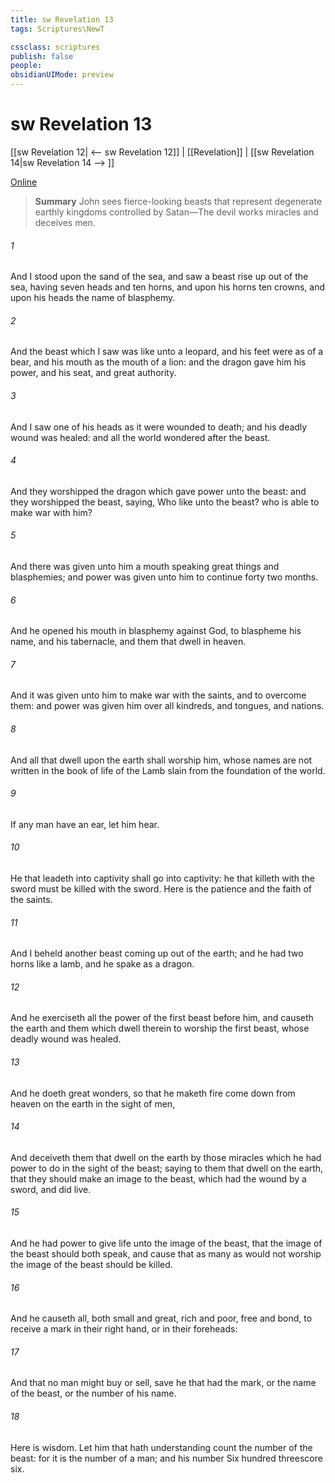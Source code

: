 ```yaml
---
title: sw Revelation 13
tags: Scriptures\NewT

cssclass: scriptures
publish: false
people:
obsidianUIMode: preview
---
```


# sw Revelation 13
[[sw Revelation 12| <-- sw Revelation 12]] | [[Revelation]] | [[sw Revelation 14|sw Revelation 14 --> ]]

[Online](https://churchofjesuschrist.org/study/scriptures/nt/rev/13?lang=eng)

> __Summary__
John sees fierce-looking beasts that represent degenerate earthly kingdoms controlled by Satan—The devil works miracles and deceives men.

###### 1 
And I stood upon the sand of the sea, and saw a beast rise up out of the sea, having seven heads and ten horns, and upon his horns ten crowns, and upon his heads the name of blasphemy.

###### 2 
And the beast which I saw was like unto a leopard, and his feet were as  of a bear, and his mouth as the mouth of a lion: and the dragon gave him his power, and his seat, and great authority.

###### 3 
And I saw one of his heads as it were wounded to death; and his deadly wound was healed: and all the world wondered after the beast.

###### 4 
And they worshipped the dragon which gave power unto the beast: and they worshipped the beast, saying, Who  like unto the beast? who is able to make war with him?

###### 5 
And there was given unto him a mouth speaking great things and blasphemies; and power was given unto him to continue forty  two months.

###### 6 
And he opened his mouth in blasphemy against God, to blaspheme his name, and his tabernacle, and them that dwell in heaven.

###### 7 
And it was given unto him to make war with the saints, and to overcome them: and power was given him over all kindreds, and tongues, and nations.

###### 8 
And all that dwell upon the earth shall worship him, whose names are not written in the book of life of the Lamb slain from the foundation of the world.

###### 9 
If any man have an ear, let him hear.

###### 10 
He that leadeth into captivity shall go into captivity: he that killeth with the sword must be killed with the sword. Here is the patience and the faith of the saints.

###### 11 
And I beheld another beast coming up out of the earth; and he had two horns like a lamb, and he spake as a dragon.

###### 12 
And he exerciseth all the power of the first beast before him, and causeth the earth and them which dwell therein to worship the first beast, whose deadly wound was healed.

###### 13 
And he doeth great wonders, so that he maketh fire come down from heaven on the earth in the sight of men,

###### 14 
And deceiveth them that dwell on the earth by  those miracles which he had power to do in the sight of the beast; saying to them that dwell on the earth, that they should make an image to the beast, which had the wound by a sword, and did live.

###### 15 
And he had power to give life unto the image of the beast, that the image of the beast should both speak, and cause that as many as would not worship the image of the beast should be killed.

###### 16 
And he causeth all, both small and great, rich and poor, free and bond, to receive a mark in their right hand, or in their foreheads:

###### 17 
And that no man might buy or sell, save he that had the mark, or the name of the beast, or the number of his name.

###### 18 
Here is wisdom. Let him that hath understanding count the number of the beast: for it is the number of a man; and his number  Six hundred threescore  six.

